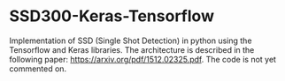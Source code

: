 # SSD300-Keras-Tensorflow
Implementation of SSD (Single Shot Detection) in python using the Tensorflow and Keras libraries. The architecture is described in the following paper: https://arxiv.org/pdf/1512.02325.pdf. The code is not yet commented on.
